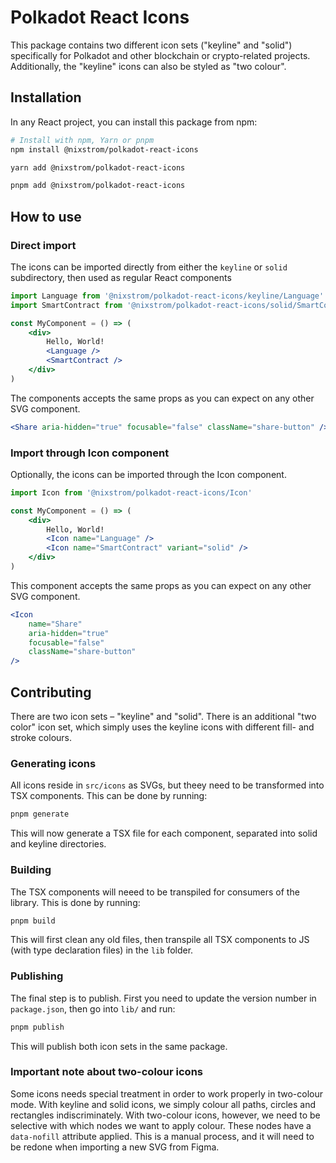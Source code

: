 # Polkadot React Icons

This package contains two different icon sets ("keyline" and "solid") specifically for Polkadot and other blockchain or crypto-related projects. Additionally, the "keyline" icons can also be styled as "two colour".

## Installation

In any React project, you can install this package from npm:

```bash
# Install with npm, Yarn or pnpm
npm install @nixstrom/polkadot-react-icons

yarn add @nixstrom/polkadot-react-icons

pnpm add @nixstrom/polkadot-react-icons
```

## How to use

### Direct import

The icons can be imported directly from either the `keyline` or `solid` subdirectory, then used as regular React components

```jsx
import Language from '@nixstrom/polkadot-react-icons/keyline/Language'
import SmartContract from '@nixstrom/polkadot-react-icons/solid/SmartContract'

const MyComponent = () => (
	<div>
		Hello, World!
		<Language />
		<SmartContract />
	</div>
)
```

The components accepts the same props as you can expect on any other SVG component.

```jsx
<Share aria-hidden="true" focusable="false" className="share-button" />
```

### Import through Icon component

Optionally, the icons can be imported through the Icon component.

```jsx
import Icon from '@nixstrom/polkadot-react-icons/Icon'

const MyComponent = () => (
	<div>
		Hello, World!
		<Icon name="Language" />
		<Icon name="SmartContract" variant="solid" />
	</div>
)
```

This component accepts the same props as you can expect on any other SVG component.

```jsx
<Icon
	name="Share"
	aria-hidden="true"
	focusable="false"
	className="share-button"
/>
```

## Contributing

There are two icon sets – "keyline" and "solid". There is an additional "two color" icon set, which simply uses the keyline icons with different fill- and stroke colours.

### Generating icons

All icons reside in `src/icons` as SVGs, but theey need to be transformed into TSX components. This can be done by running:

```bash
pnpm generate
```

This will now generate a TSX file for each component, separated into solid and keyline directories.

### Building

The TSX components will neeed to be transpiled for consumers of the library. This is done by running:

```bash
pnpm build
```

This will first clean any old files, then transpile all TSX components to JS (with type declaration files) in the `lib` folder.

### Publishing

The final step is to publish. First you need to update the version number in `package.json`, then go into `lib/` and run:

```bash
pnpm publish
```

This will publish both icon sets in the same package.

### Important note about two-colour icons

Some icons needs special treatment in order to work properly in two-colour mode. With keyline and solid icons, we simply colour all paths, circles and rectangles indiscriminately. With two-colour icons, however, we need to be selective with which nodes we want to apply colour. These nodes have a `data-nofill` attribute applied. This is a manual process, and it will need to be redone when importing a new SVG from Figma.
